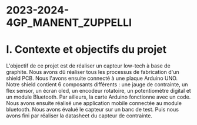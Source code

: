 # 2023-2024-4GP_MANENT_ZUPPELLI

# I. Contexte et objectifs du projet

L'objectif de ce projet est de réaliser un capteur low-tech à base de graphite. 
Nous avons dû réaliser tous les processus de fabrication d'un shield PCB. Nous l'avons ensuite connecté à une plaque Arduino UNO. 
Notre shield contient 6 composants différents : une jauge de contrainte, un flex sensor, un écran oled, un encodeur rotatoire, un potentiomètre digital et un module Bluetooth.
Par ailleurs, la carte Arduino fonctionne avec un code.
Nous avons ensuite réalisé une application mobile connectée au module bluetooth.
Nous avons évalué le capteur sur un banc de test. 
Puis nous avons fini par réaliser la datasheet du capteur de contrainte.



